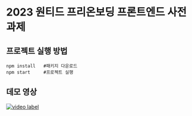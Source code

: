 # 2023 원티드 프리온보딩 프론트엔드 사전과제
## 프로젝트 실행 방법
```
npm install   #패키지 다운로드
npm start     #프로젝트 실행
```
## 데모 영상
[![video label](https://user-images.githubusercontent.com/50097134/218621516-78fc2d31-87e2-465a-b6af-20388df371da.png)](https://youtu.be/M6HzzXzQfdU)
